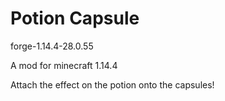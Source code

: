# Potion Capsule
forge-1.14.4-28.0.55

A mod for minecraft 1.14.4

Attach the effect on the potion onto the capsules!
